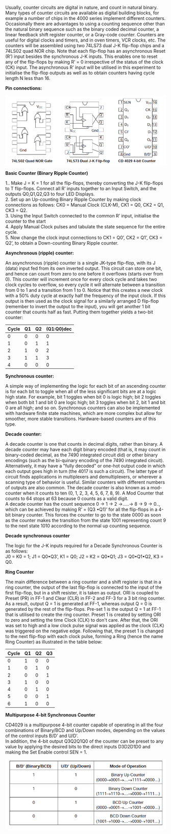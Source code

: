Usually, counter circuits are digital in nature, and count in natural binary. Many types of counter circuits are available as digital building blocks, for example a number of chips in the 4000 series implement different counters. Occasionally there are advantages to using a counting sequence other than the natural binary sequence such as the binary coded decimal counter, a linear feedback shift register counter, or a Gray-code counter. Counters are useful for digital clocks and timers, and in oven timers, VCR clocks, etc.
The counters will be assembled using two 74LS73 dual J-K flip-flop chips and a 74LS02 quad NOR chip. Note that each flip-flop has an asynchronous Reset (R’) input besides the synchronous J-K inputs. This enables one to reset any of the flip-flops by making R’ = 0 irrespective of the status of the clock (CK) input. The asynchronous R’ input will be utilised in this experiment to initialise the flip-flop outputs as well as to obtain counters having cycle length N less than 16.

**Pin connections:**

<img src="images/counters.png">

**Basic Counter (Binary Ripple Counter)** 

1.. Make J = K = 1 for all the flip-flops, thereby converting the J-K flip-flops to T flip-flops. Connect all R’ inputs together to an Input Switch, and the outputs Q0,Q1,Q2,Q3 to four LED Displays.  
2. Set up an Up-counting Binary Ripple Counter by making clock connections as follows: CK0 = Manual Clock (CLK-M), CK1 = Q0, CK2 = Q1, CK3 = Q2.  
3. Using the Input Switch connected to the common R’ input, initialise the counter to the start  
4. Apply Manual Clock pulses and tabulate the state sequence for the entire cycle.  
5. Now change the clock input connections to CK1 = Q0’, CK2 = Q1’, CK3 = Q2’, to obtain a Down-counting Binary Ripple counter.   

**Asynchronous (ripple) counter:**

An asynchronous (ripple) counter is a single JK-type flip-flop, with its J (data) input fed from its own inverted output. This circuit can store one bit, and hence can count from zero to one before it overflows (starts over from 0). This counter will increment once for every clock cycle and takes two clock cycles to overflow, so every cycle it will alternate between a transition from 0 to 1 and a transition from 1 to 0. Notice that this creates a new clock with a 50% duty cycle at exactly half the frequency of the input clock. If this output is then used as the clock signal for a similarly arranged D flip-flop (remember to invert the output to the input), you will get another 1 bit counter that counts half as fast. Putting them together yields a two-bit counter:   


|Cycle|	Q1| Q2|	(Q1:Q0)dec|
|-----|---|---|-----------|
|0    |	0 | 0 | 	0 |
|1    |	0 | 1 | 	1 |
|2    |	1 | 0 | 	2 |
|3    |	1 | 1 | 	3 |
|4    |	0 | 0 | 	0 |


**Synchronous counter:**	       

 A simple way of implementing the logic for each bit of an ascending counter is for each bit to toggle when all of the less significant bits are at a logic high state. For example, bit 1 toggles when bit 0 is logic high; bit 2 toggles when both bit 1 and bit 0 are logic high; bit 3 toggles when bit 2, bit 1 and bit 0 are all high; and so on. Synchronous counters can also be implemented with hardware finite state machines, which are more complex but allow for smoother, more stable transitions. Hardware-based counters are of this type.  

**Decade counter:**  

A decade counter is one that counts in decimal digits, rather than binary. A decade counter may have each digit binary encoded (that is, it may count in binary-coded decimal, as the 7490 integrated circuit did) or other binary encodings (such as the bi-quinary encoding of the 7490 integrated circuit). Alternatively, it may have a "fully decoded" or one-hot output code in which each output goes high in turn (the 4017 is such a circuit). The latter type of circuit finds applications in multiplexers and demultiplexers, or wherever a scanning type of behavior is useful. Similar counters with different numbers of outputs are also common. The decade counter is also known as a mod-counter when it counts to ten (0, 1, 2, 3, 4, 5, 6, 7, 8, 9). A Mod Counter that counts to 64 stops at 63 because 0 counts as a valid digit.  
A decade counter has the count sequence 0 → 1 → 2 →.....→ 8 → 9 → 0.., which can be achieved by making R’ = (Q3 •Q1)’ for all the flip-flops in a 4-bit binary counter. This forces the counter to go to the state 0000 as soon as the counter makes the transition from the state 1001 representing count 9 to the next state 1010 according to the normal up counting sequence.  

**Decade synchronous counter**

The logic for the J-K inputs required for a Decade Synchronous Counter is as follows:  
J0 = K0 = 1; J1 = Q0•Q3’, K1 = Q0; J2 = K2 = Q0•Q1; J3 = Q0•Q1•Q2, K3 = Q0.  

**Ring Counter**

The main difference between a ring counter and a shift register is that in a ring counter, the output of the last flip-flop is connected to the input of the first flip-flop, but in a shift resister, it is taken as output. ORI is coupled to Preset (PR) in FF-1 and Clear (CLR) in FF-2 and FF-3 for a 3 bit ring counter. As a result, output Q = 1 is generated at FF-1, whereas output Q = 0 is generated by the rest of the flip-flops. Pre-set 1 is the output Q = 1 at FF-1 that is utilised to create the ring counter. Preset 1 is created by setting ORI to zero and setting the time Clock (CLK) to don't care. After that, the ORI was set to high and a low clock pulse signal was applied as the clock (CLK) was triggered on the negative edge. Following that, the preset 1 is changed to the next flip-flop with each clock pulse, forming a Ring (hence the name Ring Counter) as illustrated in the table below:


|Cycle|	Q1| Q2| Q3|
|-----|---|---|---|
|0    |	1 | 0 | 0 |
|1    |	0 | 1 | 0 |
|2    |	0 | 0 | 1 |
|3    |	1 | 0 | 0 |
|4    |	0 | 1 | 0 |
|5    |	0 | 0 | 1 |
|6    |	1 | 0 | 0 |

**Multipurpose 4-bit Synchronous Counter**  

CD4029 is a multipurpose 4-bit counter capable of operating in all the four combinations of Binary/BCD and Up/Down modes, depending on the values of the control inputs B/D’ and U/D’.  
In addition, the 4-bit output Q3Q2Q1Q0 of the counter can be preset to any value by applying the desired bits to the direct inputs D3D2D1D0 and making the Set Enable control SEN = 1.  

<img  src="images/CD4029codes.png">